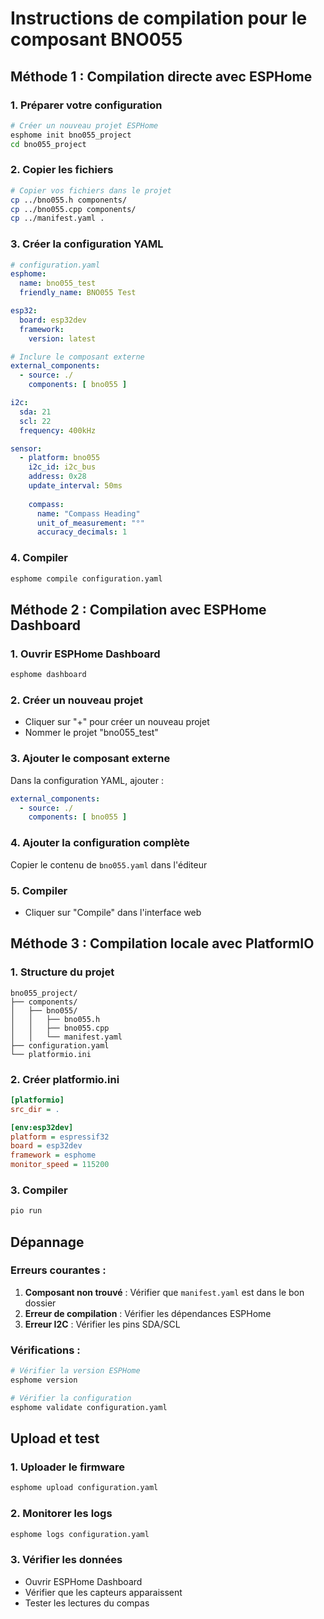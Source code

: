 # Instructions de compilation pour le composant BNO055

## Méthode 1 : Compilation directe avec ESPHome

### 1. Préparer votre configuration
```bash
# Créer un nouveau projet ESPHome
esphome init bno055_project
cd bno055_project
```

### 2. Copier les fichiers
```bash
# Copier vos fichiers dans le projet
cp ../bno055.h components/
cp ../bno055.cpp components/
cp ../manifest.yaml .
```

### 3. Créer la configuration YAML
```yaml
# configuration.yaml
esphome:
  name: bno055_test
  friendly_name: BNO055 Test

esp32:
  board: esp32dev
  framework:
    version: latest

# Inclure le composant externe
external_components:
  - source: ./
    components: [ bno055 ]

i2c:
  sda: 21
  scl: 22
  frequency: 400kHz

sensor:
  - platform: bno055
    i2c_id: i2c_bus
    address: 0x28
    update_interval: 50ms
    
    compass:
      name: "Compass Heading"
      unit_of_measurement: "°"
      accuracy_decimals: 1
```

### 4. Compiler
```bash
esphome compile configuration.yaml
```

## Méthode 2 : Compilation avec ESPHome Dashboard

### 1. Ouvrir ESPHome Dashboard
```bash
esphome dashboard
```

### 2. Créer un nouveau projet
- Cliquer sur "+" pour créer un nouveau projet
- Nommer le projet "bno055_test"

### 3. Ajouter le composant externe
Dans la configuration YAML, ajouter :
```yaml
external_components:
  - source: ./
    components: [ bno055 ]
```

### 4. Ajouter la configuration complète
Copier le contenu de `bno055.yaml` dans l'éditeur

### 5. Compiler
- Cliquer sur "Compile" dans l'interface web

## Méthode 3 : Compilation locale avec PlatformIO

### 1. Structure du projet
```
bno055_project/
├── components/
│   ├── bno055/
│   │   ├── bno055.h
│   │   ├── bno055.cpp
│   │   └── manifest.yaml
├── configuration.yaml
└── platformio.ini
```

### 2. Créer platformio.ini
```ini
[platformio]
src_dir = .

[env:esp32dev]
platform = espressif32
board = esp32dev
framework = esphome
monitor_speed = 115200
```

### 3. Compiler
```bash
pio run
```

## Dépannage

### Erreurs courantes :
1. **Composant non trouvé** : Vérifier que `manifest.yaml` est dans le bon dossier
2. **Erreur de compilation** : Vérifier les dépendances ESPHome
3. **Erreur I2C** : Vérifier les pins SDA/SCL

### Vérifications :
```bash
# Vérifier la version ESPHome
esphome version

# Vérifier la configuration
esphome validate configuration.yaml
```

## Upload et test

### 1. Uploader le firmware
```bash
esphome upload configuration.yaml
```

### 2. Monitorer les logs
```bash
esphome logs configuration.yaml
```

### 3. Vérifier les données
- Ouvrir ESPHome Dashboard
- Vérifier que les capteurs apparaissent
- Tester les lectures du compas 